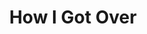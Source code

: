 ---
title: How I Got Over
event: March On Washington
category: 
artist: Mahalia Jackson
released: 1951
video: <iframe width="560" height="315" src="https://www.youtube.com/embed/l49N8U3d0Bw" title="YouTube video player" frameborder="0" allow="accelerometer; autoplay; clipboard-write; encrypted-media; gyroscope; picture-in-picture" allowfullscreen></iframe>
description: Lorem ipsum dolor sit amet, consectetur adipiscing elit, sed do eiusmod tempor incididunt ut labore et dolore magna aliqua. Semper quis lectus nulla at volutpat diam ut venenatis tellus
lyrics: |
    How I got over
    How did I make it over
    You know my soul look back and wonder
    How did I make it over
    How I made it over
    Going on over all these years
    You know my soul look back and wonder
    How did I make it over
    Tell me how we got over Lord
    Had a mighty hard time coming on over
    You know my soul look back and wonder
    How did we make it over
    Tell me how we got over Lord
    I've been falling and rising all these years
    But you know my soul look back and wonder
    How did I make it over
    But, soon as I can see Jesus
    The man that died for me
    Man that bled and suffered
    And he hung on Calvary
    And I want to thank him for how he brought me
    And I want to thank God for how he taught me
    Oh thank my God how he kept me
    I'm gonna thank him 'cause he never left me
    Then I'm gonna thank God for 'ole time religion
    And I'm gonna thank God for giving me a vision
    One day, I'm gonna join the heavenly choir
    I'm gonna sing and never get tired
    And then I'm gonna sing somewhere 'round God alter
    And I'm gonna shout all my trouble over
    You know I've gotta thank God and thank him for being
    So good to me, Lord yeah
    How I made it over Lord
    I had to cry in the midnight hour coming on over
    But you know my soul look back and wonder
    How did I make it over
    Tell me how I made it over Lord God Lord
    Falling and rising all these years
    You know my soul look back and wonder
    How did I make it over
    I'm gonna wear a diamond garment
    In that new Jerusalem
    I'm gonna walk the streets of gold
    It's the homeland of the soul
    I'm gonna view the host in white
    They've been traveling day and night
    Coming up from every nation
    They're on their way to the great Cognation
    Coming from the north, south, east, and west
    They're on their way to a land of rest
    And they're gonna join the heavenly choir
    You know we're gonna sing and never get tired
    And then we're gonna sing somewhere 'round God alter
    And then we're gonna shout all our troubles over
    You know we gotta thank God
    Thank him for being so good to me
    You know I come to thank God this evening
    I come to thank him this evening
    You know all all night long God kept his angels watching over me
    Early this morning, early this morning
    God told his angel God said, "touch her in my name"
    God said, "touch her in my name"
    I 'rose this morning, I 'rose this morning, I 'rose this morning
    I feel like shouting, I feel like shouting, I feel like shouting
    I feel like shouting, I feel like shouting, I feel like shouting
    I feel like shouting, I just gotta thank God, I just gotta thank God
    I just gotta thank God, I just gotta thank him
    Thank God for being so good, God been good to me
---